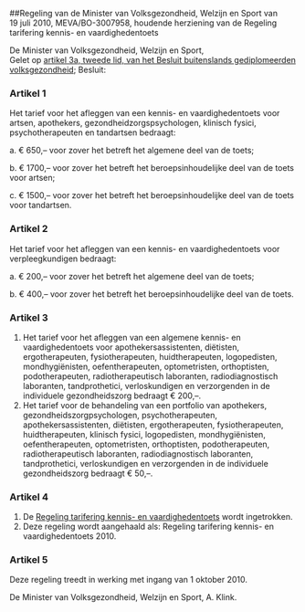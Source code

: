 <meta http-equiv='Content-Type' content='text/html; charset=utf-8' />

##Regeling van de Minister van Volksgezondheid, Welzijn en Sport van 19 juli 2010, MEVA/BO-3007958, houdende herziening van de Regeling tarifering kennis- en vaardighedentoets

De Minister van Volksgezondheid, Welzijn en Sport,  
Gelet op [artikel 3a, tweede lid, van het Besluit buitenslands gediplomeerden volksgezondheid](../../../../../../../../AMvB/besluit/buitenslands/gediplomeerden/volksgezondheid/BWBR0007397/README.md);
Besluit:    

### Artikel  1  

Het tarief voor het afleggen van een kennis- en vaardighedentoets voor artsen, apothekers, gezondheidzorgspsychologen, klinisch fysici, psychotherapeuten en tandartsen bedraagt: 

a. € 650,– voor zover het betreft het algemene deel van de toets;  

b. € 1700,– voor zover het betreft het beroepsinhoudelijke deel van de toets voor artsen;  

c. € 1500,– voor zover het betreft het beroepsinhoudelijke deel van de toets voor tandartsen.   

### Artikel  2  

Het tarief voor het afleggen van een kennis- en vaardighedentoets voor verpleegkundigen bedraagt: 

a. € 200,– voor zover het betreft het algemene deel van de toets;  

b. € 400,– voor zover het betreft het beroepsinhoudelijke deel van de toets.   

### Artikel  3  

1.  Het tarief voor het afleggen van een algemene kennis- en vaardighedentoets voor apothekersassistenten, diëtisten, ergotherapeuten, fysiotherapeuten, huidtherapeuten, logopedisten, mondhygiënisten, oefentherapeuten, optometristen, orthoptisten, podotherapeuten, radiotherapeutisch laboranten, radiodiagnostisch laboranten, tandprothetici, verloskundigen en verzorgenden in de individuele gezondheidszorg bedraagt € 200,–.   
2.  Het tarief voor de behandeling van een portfolio van apothekers, gezondheidszorgpsychologen, psychotherapeuten, apothekersassistenten, diëtisten, ergotherapeuten, fysiotherapeuten, huidtherapeuten, klinisch fysici, logopedisten, mondhygiënisten, oefentherapeuten, optometristen, orthoptisten, podotherapeuten, radiotherapeutisch laboranten, radiodiagnostisch laboranten, tandprothetici, verloskundigen en verzorgenden in de individuele gezondheidszorg bedraagt € 50,–.  

### Artikel  4  

1.  De [Regeling tarifering kennis- en vaardighedentoets](../../../../../../../../ministeriele-regeling/regeling/tarifering/kennis-/en/vaardighedentoets/BWBR0019930/README.md) wordt ingetrokken.   
2.  Deze regeling wordt aangehaald als: Regeling tarifering kennis- en vaardighedentoets 2010.  

### Artikel  5  

Deze regeling treedt in werking met ingang van 1 oktober 2010. 

De 
Minister van Volksgezondheid, Welzijn en Sport, 
A. Klink.     
